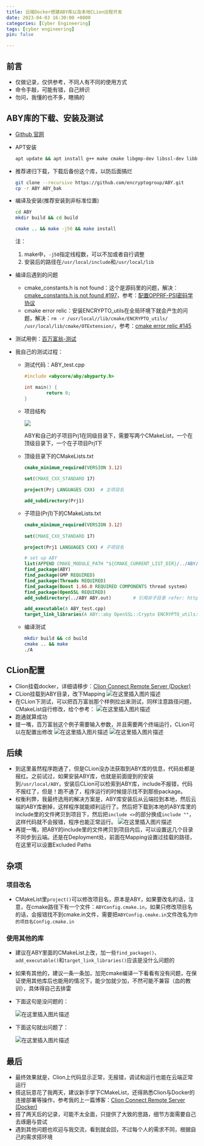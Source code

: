 ```yaml
---
title: 云端Docker搭建ABY库以及本地CLion远程开发
date: 2023-04-03 16:30:00 +0800
categories: [Cyber Engineering]
tags: [cyber engineering]
pin: false

---
```


## 前言
- 仅做记录，仅供参考，不同人有不同的使用方式
- 命令手敲，可能有错，自己辨识
- 勿问，我懂的也不多，瞎搞的



## ABY库的下载、安装及测试

- [Github 官网](https://github.com/encryptogroup/ABY)

- APT安装

  ```bash
  apt update && apt install g++ make cmake libgmp-dev libssl-dev libboost-all-dev doxygen -y
  ```

- 推荐递归下载，下载后备份这个库，以防后面搞烂
	```bash
	git clone --recursive https://github.com/encryptogroup/ABY.git
	cp -r ABY ABY_bak
	```
	
- 编译及安装(推荐安装到非标准位置)
	```bash
	cd ABY
	mkdir build && cd build
	
	cmake .. && make -j50 && make install
	```
	
	注：
	
	1. make中，`-j50`指定线程数，可以不加或者自行调整
	2. 安装后的路径在`/usr/local/include`和`/usr/local/lib`
	
- 编译后遇到的问题

  - cmake_constants.h is not found：这个是源码里的问题，解决：[cmake_constants.h is not found #197](https://github.com/encryptogroup/ABY/issues/197)，参考：[配置OPPRF-PSI密码学协议](https://blog.csdn.net/weixin_45993094/article/details/126417101)
  - cmake error relic：安装ENCRYPTO_utils在全局环境下就会产生的问题，解决：`rm -r /usr/local//lib/cmake/ENCRYPTO_utils/ /usr/local/lib/cmake/OTExtension/`，参考：[cmake error relic #145](https://github.com/encryptogroup/ABY/issues/145)

- 测试用例：[百万富翁-测试](https://github.com/encryptogroup/ABY/tree/public/src/examples/millionaire_prob)

- 我自己的测试过程：

  - 测试代码：ABY_test.cpp

    ```cpp
    #include <abycore/aby/abyparty.h>
    
    int main() {
            return 0;
    }
    ```

  - 项目结构

    ![](https://cdn.jsdelivr.net/gh/Country-If/Typora-images/img/202311021914013.png)

    ABY和自己的子项目Prj1在同级目录下，需要写两个CMakeList，一个在顶级目录下，一个在子项目Prj1下

  - 顶级目录下的CMakeLists.txt

    ```cmake
    cmake_minimum_required(VERSION 3.12)
      
    set(CMAKE_CXX_STANDARD 17)
    
    project(Prj LANGUAGES CXX)	# 主项目名
    
    add_subdirectory(Prj1)
    ```

  - 子项目(Prj1)下的CMakeLists.txt

    ```cmake
    cmake_minimum_required(VERSION 3.12)
      
    set(CMAKE_CXX_STANDARD 17)
    
    project(Prj1 LANGUAGES CXX)	# 子项目名
    
    # set up ABY
    list(APPEND CMAKE_MODULE_PATH "${CMAKE_CURRENT_LIST_DIR}/../ABY/cmake")	# 添加路径
    find_package(ABY)
    find_package(GMP REQUIRED)
    find_package(Threads REQUIRED)
    find_package(Boost 1.66.0 REQUIRED COMPONENTS thread system)
    find_package(OpenSSL REQUIRED)
    add_subdirectory(../ABY ABY.out)        # 引用非子目录 refer: https://blog.csdn.net/weixin_30702887/article/details/95206925 
    
    add_executable(A ABY_test.cpp)
    target_link_libraries(A ABY::aby OpenSSL::Crypto ENCRYPTO_utils::encrypto_utils)
    ```

  - 编译测试

    ```bash
    mkdir build && cd build
    cmake .. && make
    ./A
    ```




## CLion配置
- Clion挂载docker，详细请移步：[Clion Connect Remote Server (Docker)](../Clion_Remote_Server/)
- CLion挂载到ABY目录，改下Mapping
![在这里插入图片描述](/assets/img/feda4de96e124c87ba772c0af94ebe93.png)
- 在CLion下测试，可以把百万富翁那个样例拉出来测试，同样注意路径问题，CMakeList自行修改，给个参考：
![在这里插入图片描述](/assets/img/5ad464e7eec3480286b735866058dda4.png)
- 跑通就算成功
- 提一嘴，百万富翁这个例子需要输入参数，并且需要两个终端运行，CLion可以在配置出修改
![在这里插入图片描述](/assets/img/5e3583f3eda247d4b7dece1796fef220.png)
![在这里插入图片描述](/assets/img/5c13edf397fb4d38b600ac0de98dc519.png)



## 后续

- 到这里虽然程序跑通了，但是CLion没办法获取到ABY库的信息，代码处都是报红。之前试过，如果安装ABY库，也就是前面提到的安装到`/usr/local/ABY`，安装后CLion可以检索到ABY库，include不报错，代码不报红了，但是！跑不通了，程序运行的时候提示找不到那些package。
- 权衡利弊，我最终选用的解决方案是，ABY库安装后从云端拉到本地，然后云端的ABY库删掉，这样程序就能顺利运行了。然后把下载到本地的ABY库里的include里的文件拷贝到项目下，然后把`include <>`的部分换成`include ""`，这样代码就不会报错，程序也能正常运行。
![在这里插入图片描述](/assets/img/23dd17e382c04ad4a51f72e9e43552cf.png)
- 再提一嘴，把ABY的include里的文件拷贝到项目内后，可以设置这几个目录不同步到云端。还是在Deployment处，前面在Mapping设置过挂载的路径，在这里可以设置Excluded Paths

## 杂项
### 项目改名
- CMakeList里`project()`可以修改项目名，原本是ABY，如果要改名的话，注意，在cmake路径下有一个文件：`ABYConfig.cmake.in`，如果只修改项目名的话，会报错找不到cmake.in文件，需要把`ABYConfig.cmake.in`文件改名为`你的项目名Config.cmake.in`



### 使用其他的库

- 建议在ABY里面的CMakeList上改，加一些`find_package()`、`add_executable()`和`target_link_libraries()`应该是没什么问题的
- 如果有其他的，建议一条一条加，加完cmake编译一下看看有没有问题，在保证使用其他库后也能用的情况下，能少加就少加，不然可能不兼容（血的教训），具体得自己去排雷
- 下面这句是没问题的：

	![在这里插入图片描述](/assets/img/cde57a8fb2bb4df8a74c4fc0154c4289.png)
- 下面这句就出问题了：

	![在这里插入图片描述](/assets/img/082c5a53d87847d48d1e8f738d76b807.png)



## 最后

- 最终效果就是，Clion上代码显示正常，无报错，调试和运行也能在云端正常运行
- 搭这玩意花了我两天，建议新手学下CMakeList，还得熟悉Clion与Docker的连接部署等操作，参考我的上一篇博客：[Clion Connect Remote Server (Docker)](../Clion_Remote_Server/)
- 搭了两天后的记录，可能不太全面，只提供了大致的思路，细节方面需要自己去琢磨与尝试
- 遇到其他问题也欢迎与我交流，看到就会回，不过每个人的需求不同，根据自己的需求搭环境